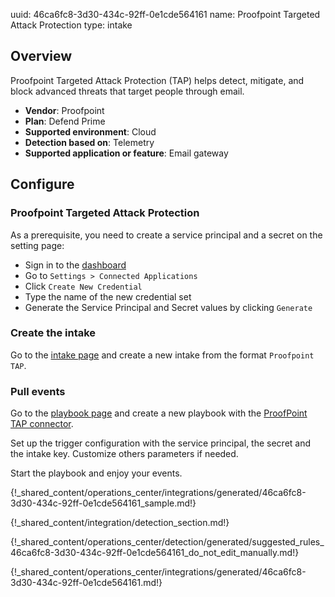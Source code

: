 uuid: 46ca6fc8-3d30-434c-92ff-0e1cde564161
name: Proofpoint Targeted Attack Protection
type: intake

## Overview

Proofpoint Targeted Attack Protection (TAP) helps detect, mitigate, and block advanced threats that target people through email.

- **Vendor**: Proofpoint
- **Plan**: Defend Prime
- **Supported environment**: Cloud 
- **Detection based on**: Telemetry
- **Supported application or feature**: Email gateway


## Configure

### Proofpoint Targeted Attack Protection

As a prerequisite, you need to create a service principal and a secret on the setting page:

- Sign in to the [dashboard](https://threatinsight.proofpoint.com/)
- Go to `Settings > Connected Applications`
- Click `Create New Credential`
- Type the name of the new credential set
- Generate the Service Principal and Secret values by clicking `Generate`


### Create the intake

Go to the [intake page](https://app.sekoia.io/operations/intakes) and create a new intake from the format `Proofpoint TAP`.

### Pull events

Go to the [playbook page](https://app.sekoia.io/operations/playbooks) and create a new playbook with the [ProofPoint TAP connector](/integration/action_library/applicative/proofpoint/#get-proofpoint-tap-events).

Set up the trigger configuration with the service principal, the secret and the intake key. Customize others parameters if needed.

Start the playbook and enjoy your events.

{!_shared_content/operations_center/integrations/generated/46ca6fc8-3d30-434c-92ff-0e1cde564161_sample.md!}

{!_shared_content/integration/detection_section.md!}

{!_shared_content/operations_center/detection/generated/suggested_rules_46ca6fc8-3d30-434c-92ff-0e1cde564161_do_not_edit_manually.md!}

{!_shared_content/operations_center/integrations/generated/46ca6fc8-3d30-434c-92ff-0e1cde564161.md!}
